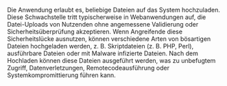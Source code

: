 Die Anwendung erlaubt es, beliebige Dateien auf das System hochzuladen.
Diese Schwachstelle tritt typischerweise in Webanwendungen auf, die Datei-Uploads von Nutzenden ohne angemessene Validierung oder Sicherheitsüberprüfung akzeptieren. 
Wenn Angreifende diese Sicherheitslücke ausnutzen, können verschiedene Arten von bösartigen Dateien hochgeladen werden, z. B. Skriptdateien (z. B. PHP, Perl), ausführbare Dateien oder mit Malware infizierte Dateien.
Nach dem Hochladen können diese Dateien ausgeführt werden, was zu unbefugtem Zugriff, Datenverletzungen, Remotecodeausführung oder Systemkompromittierung führen kann. 
